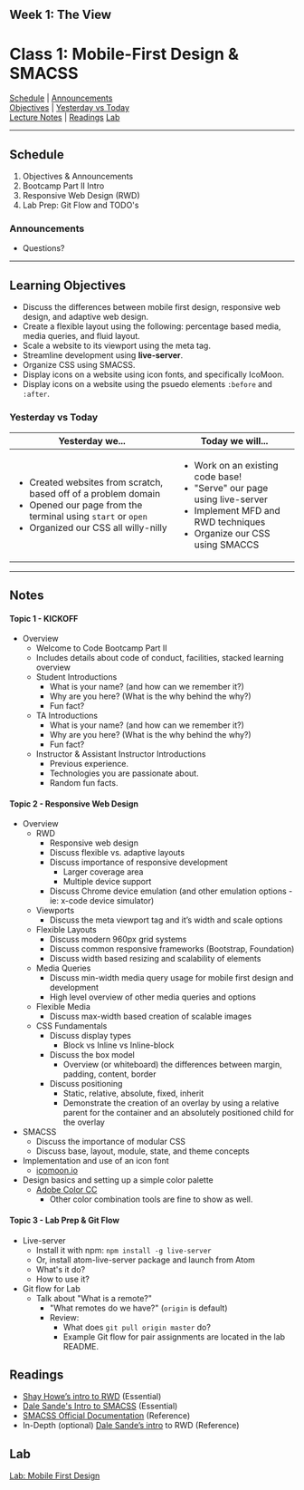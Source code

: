 ## **Week 1: The View**
# Class 1: Mobile-First Design & SMACSS

[Schedule](#schedule) | [Announcements](#announcements) </br>
[Objectives](#learning-objectives) | [Yesterday vs Today](#yesterday-vs-today) </br>
[Lecture Notes](#notes) | [Readings](#readings)
[Lab](#Lab)


<hr></hr>

## Schedule
1. Objectives & Announcements
1. Bootcamp Part II Intro 
1. Responsive Web Design (RWD)
1. Lab Prep: Git Flow and TODO's

### Announcements
* Questions?

<hr></hr>

## Learning Objectives
- Discuss the differences between mobile first design, responsive web design, and adaptive web design.
- Create a flexible layout using the following: percentage based media, media queries, and fluid layout.
- Scale a website to its viewport using the meta tag.
- Streamline development using **live-server**.
- Organize CSS using SMACSS.
- Display icons on a website using icon fonts, and specifically IcoMoon.
- Display icons on a website using the psuedo elements `:before` and `:after`.

### Yesterday vs Today
| Yesterday we... | Today we will... |
| --------------- | ---------------- |
| <ul><li> Created websites from scratch, based off of a problem domain </li> <li> Opened our page from the terminal using `start` or `open`</li> <li> Organized our CSS all willy-nilly</li></ul> | <ul><li> Work on an existing code base!</li><li> "Serve" our page using live-server</li><li> Implement MFD and RWD techniques</li><li>Organize our CSS using SMACCS</li></ul>

<hr></hr>

## Notes

#### Topic 1 - KICKOFF
* Overview
  * Welcome to Code Bootcamp Part II
  * Includes details about code of conduct, facilities, stacked learning overview
  * Student Introductions
    * What is your name? (and how can we remember it?)
    * Why are you here? (What is the why behind the why?)
    * Fun fact?
  * TA Introductions
    * What is your name? (and how can we remember it?)
    * Why are you here? (What is the why behind the why?)
    * Fun fact?
  * Instructor & Assistant Instructor Introductions
    * Previous experience.
    * Technologies you are passionate about.
    * Random fun facts.

#### Topic 2 - Responsive Web Design
* Overview
  * RWD
    * Responsive web design
    * Discuss flexible vs. adaptive layouts
    * Discuss importance of responsive development
      * Larger coverage area
      * Multiple device support
    * Discuss Chrome device emulation (and other emulation options - ie: x-code device simulator)
  * Viewports
    * Discuss the meta viewport tag and it’s width and scale options
  * Flexible Layouts
    * Discuss modern 960px grid systems
    * Discuss common responsive frameworks (Bootstrap, Foundation)
    * Discuss width based resizing and scalability of elements
  * Media Queries
    * Discuss min-width media query usage for mobile first design and development
    * High level overview of other media queries and options
  * Flexible Media
    * Discuss max-width based creation of scalable images
  * CSS Fundamentals
    * Discuss display types
      * Block vs Inline vs Inline-block
    * Discuss the box model
      * Overview (or whiteboard) the differences between margin, padding, content, border
    * Discuss positioning
      * Static, relative, absolute, fixed, inherit
      * Demonstrate the creation of an overlay by using a relative parent for the container and an absolutely positioned child for the overlay
* SMACSS
  * Discuss the importance of modular CSS
  * Discuss base, layout, module, state, and theme concepts
* Implementation and use of an icon font
  * [icomoon.io](https://icomoon.io/)
* Design basics and setting up a simple color palette
  * [Adobe Color CC](https://color.adobe.com/)
    * Other color combination tools are fine to show as well.

#### Topic 3 - Lab Prep & Git Flow
* Live-server
  * Install it with npm: `npm install -g live-server`
  * Or, install atom-live-server package and launch from Atom
  * What's it do?
  * How to use it?
* Git flow for Lab
  * Talk about "What is a remote?"
    * "What remotes do we have?" (`origin` is default)
    * Review:
      * What does `git pull origin master` do?
      * Example Git flow for pair assignments are located in the lab README.


## Readings

* [Shay Howe’s intro to RWD](http://learn.shayhowe.com/advanced-html-css/responsive-web-design/) (Essential)
* [Dale Sande's Intro to SMACSS](http://www.anotheruiguy.com/ux-design-dev/_book/smacss/README.html) (Essential)
* [SMACSS Official Documentation](https://smacss.com/) (Reference)
* In-Depth (optional) [Dale Sande’s intro](http://www.anotheruiguy.com/ux-design-dev/_book/rwd/README.html) to RWD (Reference)


## Lab

[Lab: Mobile First Design](https://github.com/acl-nw-bootcamp/lab-01-mobile)
